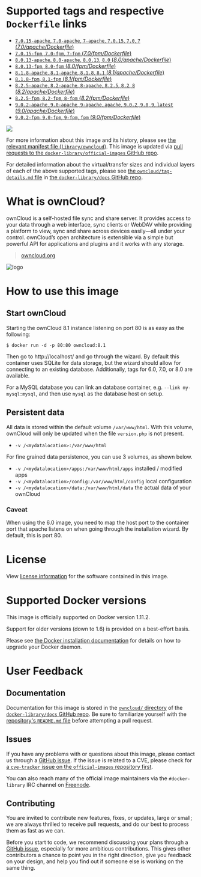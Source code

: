 # Supported tags and respective `Dockerfile` links

-	[`7.0.15-apache`, `7.0-apache`, `7-apache`, `7.0.15`, `7.0`, `7` (*7.0/apache/Dockerfile*)](https://github.com/docker-library/owncloud/blob/e58cf3d60e84e8dd113337e4a4ab7e4cdb8805ff/7.0/apache/Dockerfile)
-	[`7.0.15-fpm`, `7.0-fpm`, `7-fpm` (*7.0/fpm/Dockerfile*)](https://github.com/docker-library/owncloud/blob/e58cf3d60e84e8dd113337e4a4ab7e4cdb8805ff/7.0/fpm/Dockerfile)
-	[`8.0.13-apache`, `8.0-apache`, `8.0.13`, `8.0` (*8.0/apache/Dockerfile*)](https://github.com/docker-library/owncloud/blob/e58cf3d60e84e8dd113337e4a4ab7e4cdb8805ff/8.0/apache/Dockerfile)
-	[`8.0.13-fpm`, `8.0-fpm` (*8.0/fpm/Dockerfile*)](https://github.com/docker-library/owncloud/blob/e58cf3d60e84e8dd113337e4a4ab7e4cdb8805ff/8.0/fpm/Dockerfile)
-	[`8.1.8-apache`, `8.1-apache`, `8.1.8`, `8.1` (*8.1/apache/Dockerfile*)](https://github.com/docker-library/owncloud/blob/e58cf3d60e84e8dd113337e4a4ab7e4cdb8805ff/8.1/apache/Dockerfile)
-	[`8.1.8-fpm`, `8.1-fpm` (*8.1/fpm/Dockerfile*)](https://github.com/docker-library/owncloud/blob/e58cf3d60e84e8dd113337e4a4ab7e4cdb8805ff/8.1/fpm/Dockerfile)
-	[`8.2.5-apache`, `8.2-apache`, `8-apache`, `8.2.5`, `8.2`, `8` (*8.2/apache/Dockerfile*)](https://github.com/docker-library/owncloud/blob/e58cf3d60e84e8dd113337e4a4ab7e4cdb8805ff/8.2/apache/Dockerfile)
-	[`8.2.5-fpm`, `8.2-fpm`, `8-fpm` (*8.2/fpm/Dockerfile*)](https://github.com/docker-library/owncloud/blob/e58cf3d60e84e8dd113337e4a4ab7e4cdb8805ff/8.2/fpm/Dockerfile)
-	[`9.0.2-apache`, `9.0-apache`, `9-apache`, `apache`, `9.0.2`, `9.0`, `9`, `latest` (*9.0/apache/Dockerfile*)](https://github.com/docker-library/owncloud/blob/903a0f09109ef1d94a9cd4895a859c880ab8d702/9.0/apache/Dockerfile)
-	[`9.0.2-fpm`, `9.0-fpm`, `9-fpm`, `fpm` (*9.0/fpm/Dockerfile*)](https://github.com/docker-library/owncloud/blob/903a0f09109ef1d94a9cd4895a859c880ab8d702/9.0/fpm/Dockerfile)

[![](https://badge.imagelayers.io/owncloud:latest.svg)](https://imagelayers.io/?images=owncloud:7.0.15-apache,owncloud:7.0.15-fpm,owncloud:8.0.13-apache,owncloud:8.0.13-fpm,owncloud:8.1.8-apache,owncloud:8.1.8-fpm,owncloud:8.2.5-apache,owncloud:8.2.5-fpm,owncloud:9.0.2-apache,owncloud:9.0.2-fpm)

For more information about this image and its history, please see [the relevant manifest file (`library/owncloud`)](https://github.com/docker-library/official-images/blob/master/library/owncloud). This image is updated via [pull requests to the `docker-library/official-images` GitHub repo](https://github.com/docker-library/official-images/pulls?q=label%3Alibrary%2Fowncloud).

For detailed information about the virtual/transfer sizes and individual layers of each of the above supported tags, please see [the `owncloud/tag-details.md` file](https://github.com/docker-library/docs/blob/master/owncloud/tag-details.md) in [the `docker-library/docs` GitHub repo](https://github.com/docker-library/docs).

# What is ownCloud?

ownCloud is a self-hosted file sync and share server. It provides access to your data through a web interface, sync clients or WebDAV while providing a platform to view, sync and share across devices easily—all under your control. ownCloud’s open architecture is extensible via a simple but powerful API for applications and plugins and it works with any storage.

> [owncloud.org](https://owncloud.org/)

![logo](https://raw.githubusercontent.com/docker-library/docs/9d36b4ed7cabc35dbd3849272ba2bd7abe482172/owncloud/logo.png)

# How to use this image

## Start ownCloud

Starting the ownCloud 8.1 instance listening on port 80 is as easy as the following:

```console
$ docker run -d -p 80:80 owncloud:8.1
```

Then go to http://localhost/ and go through the wizard. By default this container uses SQLite for data storage, but the wizard should allow for connecting to an existing database. Additionally, tags for 6.0, 7.0, or 8.0 are available.

For a MySQL database you can link an database container, e.g. `--link my-mysql:mysql`, and then use `mysql` as the database host on setup.

## Persistent data

All data is stored within the default volume `/var/www/html`. With this volume, ownCloud will only be updated when the file `version.php` is not present.

-	`-v /<mydatalocation>:/var/www/html`

For fine grained data persistence, you can use 3 volumes, as shown below.

-	`-v /<mydatalocation>/apps:/var/www/html/apps` installed / modified apps
-	`-v /<mydatalocation>/config:/var/www/html/config` local configuration
-	`-v /<mydatalocation>/data:/var/www/html/data` the actual data of your ownCloud

### Caveat

When using the 6.0 image, you need to map the host port to the container port that apache listens on when going through the installation wizard. By default, this is port 80.

# License

View [license information](https://owncloud.org/contribute/agreement/) for the software contained in this image.

# Supported Docker versions

This image is officially supported on Docker version 1.11.2.

Support for older versions (down to 1.6) is provided on a best-effort basis.

Please see [the Docker installation documentation](https://docs.docker.com/installation/) for details on how to upgrade your Docker daemon.

# User Feedback

## Documentation

Documentation for this image is stored in the [`owncloud/` directory](https://github.com/docker-library/docs/tree/master/owncloud) of the [`docker-library/docs` GitHub repo](https://github.com/docker-library/docs). Be sure to familiarize yourself with the [repository's `README.md` file](https://github.com/docker-library/docs/blob/master/README.md) before attempting a pull request.

## Issues

If you have any problems with or questions about this image, please contact us through a [GitHub issue](https://github.com/docker-library/owncloud/issues). If the issue is related to a CVE, please check for [a `cve-tracker` issue on the `official-images` repository first](https://github.com/docker-library/official-images/issues?q=label%3Acve-tracker).

You can also reach many of the official image maintainers via the `#docker-library` IRC channel on [Freenode](https://freenode.net).

## Contributing

You are invited to contribute new features, fixes, or updates, large or small; we are always thrilled to receive pull requests, and do our best to process them as fast as we can.

Before you start to code, we recommend discussing your plans through a [GitHub issue](https://github.com/docker-library/owncloud/issues), especially for more ambitious contributions. This gives other contributors a chance to point you in the right direction, give you feedback on your design, and help you find out if someone else is working on the same thing.
